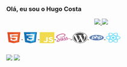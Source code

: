 ### Olá, eu sou o Hugo Costa

<div align="center">
  <a href="https://github.com/hgcosta">
  <img height="180em" src="https://github-readme-stats.vercel.app/api?username=hgcosta&show_icons=true&theme=dark&include_all_commits=true&count_private=true"/>
  <img height="180em" src="https://github-readme-stats.vercel.app/api/top-langs/?username=hgcosta&layout=compact&langs_count=7&theme=dark"/>
</div>
<div style="display: inline_block"><br>
  <img align="center" alt="Hugo-HTML" height="30" width="40" src="https://raw.githubusercontent.com/devicons/devicon/master/icons/html5/html5-original.svg">
  <img align="center" alt="Hugo-CSS" height="30" width="40" src="https://raw.githubusercontent.com/devicons/devicon/master/icons/css3/css3-original.svg">
    <img align="center" alt="Rafa-Js" height="30" width="40" src="https://raw.githubusercontent.com/devicons/devicon/master/icons/javascript/javascript-plain.svg">
  <img align="center" alt="Hugo-SASS" height="30" width="40" src="https://github.com/devicons/devicon/blob/master/icons/sass/sass-original.svg">
   <img align="center" alt="Hugo-Wordpress" height="30" width="40" src="https://github.com/devicons/devicon/blob/master/icons/wordpress/wordpress-plain.svg">
  <img align="center" alt="Hugo-PHP" height="30" width="40" src="https://github.com/devicons/devicon/blob/master/icons/php/php-plain.svg">
   <img align="center" alt="Hugo-React" height="30" width="40" src="https://raw.githubusercontent.com/devicons/devicon/master/icons/react/react-original.svg">
</div>
    
  ##
  
 <div> 
  <a href = "mailto:hugocosta.devs@gmail.com"><img src="https://img.shields.io/badge/-Gmail-%23333?style=for-the-badge&logo=gmail&logoColor=white" target="_blank"></a>
  <a href="https://www.linkedin.com/in/hugo-costa-376a75b4/" target="_blank"><img src="https://img.shields.io/badge/-LinkedIn-%230077B5?style=for-the-badge&logo=linkedin&logoColor=white" target="_blank"></a> 
 
  
 
</div>
